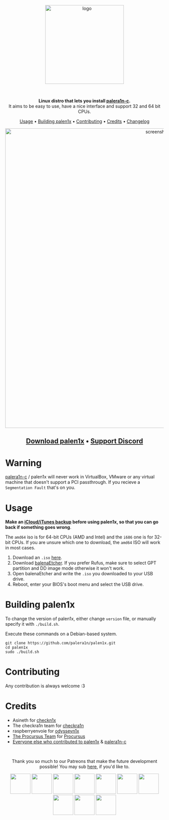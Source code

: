 <p align="center">
    <img src="https://cdn.discordapp.com/attachments/1017854329887129611/1068174531048513596/Palen1x.png" alt="logo" width="250">
</p>
<br>
<p align="center">
<strong>Linux distro that lets you install <a href="https://github.com/palera1n/palera1n-c">palera1n-c</a>.</strong><br>
    It aims to be easy to use, have a nice interface and support 32 and 64 bit CPUs.
</p>
<p align="center">
    <a href="#usage">Usage</a> •
    <a href="#building-palen1x">Building palen1x</a> •
    <a href="#contributing">Contributing</a> •
    <a href="#credits">Credits</a> •
    <a href="https://github.com/palera1n/palen1x/blob/main/CHANGELOG.md">Changelog</a> 
</p>

<p align="center">
    <img src="https://cdn.discordapp.com/attachments/1017854329887129611/1068153144305008730/IMG_0807.png" alt="screenshot" width="950">
</p>
<h2
<p align="center">
    <a href="https://cdn.nickchan.lol/palera1n/artifacts/palen1x">Download palen1x</a> •
    <a href="https://dsc.gg/palera1n">Support Discord</a> 
</p>
</h2

-------
# Warning
[palera1n-c](https://github.com/palera1n/palera1n-c) / palen1x will never work in VirtualBox, VMware or any virtual machine that doesn't support a PCI passthrough. If you recieve a `Segmentation Fault` that's on you.

# Usage
**Make an [iCloud/iTunes backup](https://support.apple.com/en-us/HT203977) before using palen1x, so that you can go back if something goes wrong**.

The `amd64` iso is for 64-bit CPUs (AMD and Intel) and the `i686` one is for 32-bit CPUs. If you are unsure which one to download, the `amd64` ISO will work in most cases.

1. Download an `.iso` [here](http://mineek.online/palera1n/artifacts/palen1x).
2. Download [balenaEtcher](https://www.balena.io/etcher/). If you prefer Rufus, make sure to select GPT partition and DD image mode otherwise it won't work.
3. Open balenaEtcher and write the `.iso` you downloaded to your USB drive.
4. Reboot, enter your BIOS's boot menu and select the USB drive.

# Building palen1x

To change the version of palen1x, either change `version` file, or manually specify it with `./build.sh`.

Execute these commands on a Debian-based system.
```
git clone https://github.com/palera1n/palen1x.git
cd palen1x
sudo ./build.sh
```

# Contributing
Any contribution is always welcome :3

# Credits

- Asineth for [checkn1x](https://github.com/asineth0/checkn1x)
- The checkra1n team for [checkra1n](https://checkra.in)
- raspberryenvoie for [odysseyn1x](https://github.com/raspberryenvoie/odysseyn1x)
- [The Procursus Team](https://github.com/ProcursusTeam/) for [Procursus](https://github.com/ProcursusTeam/Procursus)
- [Everyone else who contributed to palen1x](https://github.com/palera1n/palen1x/graphs/contributors) & [palera1n-c](https://github.com/palera1n/palera1n-c/graphs/contributors)

<br>
<p align="center">
Thank you so much to our Patreons that make the future development possible! You may sub <a href="https://patreon.com/palera1n">here</a>, if you'd like to.</br>
</p>
<p align="center">
<a href="https://github.com/samh06"><img width=64 src="https://user-images.githubusercontent.com/18669106/206333607-881d7ca1-f3bf-4e18-b620-25de0c527315.png"></img></a>
<a href="https://havoc.app"><img width=64 src="https://docs.havoc.app/img/standard_icon.png"></img></a>
<a href="https://twitter.com/yyyyyy_public"><img width=64  src="https://cdn.discordapp.com/attachments/1054239098006683688/1072587455779328040/image.png?size=400"></img></a>
<a href="https://twitter.com/0xSp00kyb0t"><img width=64  src="https://pbs.twimg.com/profile_images/1603601553226620935/1t4yD1bD_400x400.jpg"></img></a>
<a href="https://chariz.com"><img width=64 src="https://chariz.com/img/favicon.png"></img></a>
<a href="https://twitter.com/stars6220"><img width=64  src="https://pbs.twimg.com/profile_images/1621062976982728706/pWVZQ-NO_400x400.jpg"></img></a>
<a href="https://github.com/beast9265"><img width=64 src="https://avatars.githubusercontent.com/u/79794946?v=4"></img></a>
<a href="https://twitter.com/0x7FF7"><img width=64 src="https://pbs.twimg.com/profile_images/1616888462665306113/AsjJvtyt_400x400.jpg"></img></a>
<a href="https://sideloadly.io/"><img width=64 src="https://sideloadly.io/icon.png"></img></a>
<a href="https://blog.stevesec.com/"><img width=64 src="https://blog.stevesec.com/img/avatar.jpg"></img></a>
</p>
